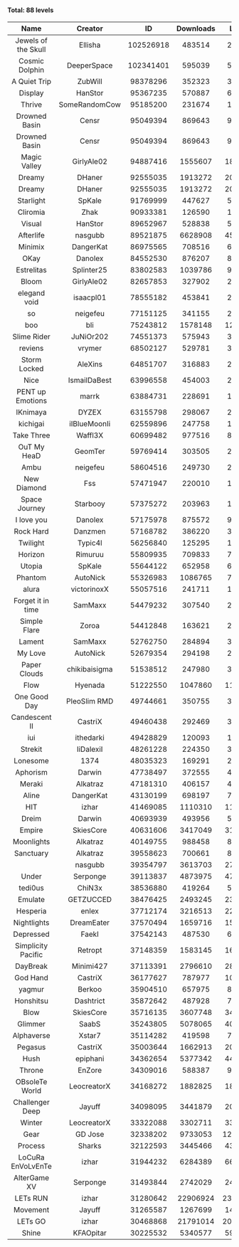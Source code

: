 #### Total: 88 levels

| Name | Creator | ID | Downloads | Likes |
|:---:|:---:|:---:|:---:|:---:|
| Jewels of the Skull | Ellisha | 102526918 | 483514 | 23093
| Cosmic Dolphin | DeeperSpace | 102341401 | 595039 | 50528
| A Quiet Trip | ZubWill | 98378296 | 352323 | 30063
| Display | HanStor | 95367235 | 570887 | 65446
| Thrive | SomeRandomCow | 95185200 | 231674 | 15589
| Drowned Basin | Censr | 95049394 | 869643 | 91065
| Drowned Basin | Censr | 95049394 | 869643 | 91065
| Magic Valley | GirlyAle02 | 94887416 | 1555607 | 182654
| Dreamy | DHaner | 92555035 | 1913272 | 209652
| Dreamy | DHaner | 92555035 | 1913272 | 209652
| Starlight | SpKale | 91769999 | 447627 | 55981
| Cliromia | Zhak | 90933381 | 126590 | 11427
| Visual | HanStor | 89652967 | 528838 | 57108
| Afterlife | nasgubb | 89521875 | 6628908 | 450542
| Minimix | DangerKat | 86975565 | 708516 | 64678
| OKay | Danolex | 84552530 | 876207 | 86178
| Estrelitas | Splinter25 | 83802583 | 1039786 | 95087
| Bloom | GirlyAle02 | 82657853 | 327902 | 29798
| elegand void | isaacpl01 | 78555182 | 453841 | 28565
| so | neigefeu | 77151125 | 341155 | 29312
| boo | bli | 75243812 | 1578148 | 124491
| Slime Rider | JuNiOr202 | 74551373 | 575943 | 32044
| reviens | vrymer | 68502127 | 529781 | 33130
| Storm Locked | AleXins | 64851707 | 316883 | 24617
| Nice | IsmailDaBest | 63996558 | 454003 | 26013
| PENT up Emotions | marrk | 63884731 | 228691 | 15116
| IKnimaya | DYZEX | 63155798 | 298067 | 20745
| kichigai | iIBlueMoonIi | 62559896 | 247758 | 11236
| Take Three | Waffl3X | 60699482 | 977516 | 85764
| OuT My HeaD | GeomTer | 59769414 | 303505 | 21024
| Ambu | neigefeu | 58604516 | 249730 | 23466
| New Diamond | Fss | 57471947 | 220010 | 16554
| Space Journey | Starbooy | 57375272 | 203963 | 15188
| I love you | Danolex | 57175978 | 875572 | 94573
| Rock Hard | Danzmen | 57168782 | 386220 | 32196
| Twilight | Typic4l | 56256840 | 125295 | 10396
| Horizon | Rimuruu | 55809935 | 709833 | 77844
| Utopia | SpKale | 55644122 | 652958 | 66065
| Phantom | AutoNick | 55326983 | 1086765 | 73995
| alura | victorinoxX | 55057516 | 241711 | 19380
| Forget it in time | SamMaxx | 54479232 | 307540 | 25330
| Simple Flare | Zoroa | 54412848 | 163621 | 22637
| Lament | SamMaxx | 52762750 | 284894 | 33797
| My Love | AutoNick | 52679354 | 294198 | 29844
| Paper Clouds | chikibaisigma | 51538512 | 247980 | 31188
| Flow | Hyenada | 51222550 | 1047860 | 114749
| One Good Day | PleoSlim RMD | 49744661 | 350755 | 38270
| Candescent II | CastriX | 49460438 | 292469 | 38143
| iui | ithedarki | 49428829 | 120093 | 17569
| Strekit | IiDalexiI | 48261228 | 224350 | 31497
| Lonesome | 1374 | 48035323 | 169291 | 22298
| Aphorism | Darwin | 47738497 | 372555 | 48183
| Meraki | Alkatraz | 47181310 | 406157 | 47552
| Aline | DangerKat | 43130199 | 698197 | 74001
| HIT | izhar | 41469085 | 1110310 | 111971
| Dreim | Darwin | 40693939 | 493956 | 59661
| Empire | SkiesCore | 40631606 | 3417049 | 318317
| Moonlights | Alkatraz | 40149755 | 988458 | 83258
| Sanctuary | Alkatraz | 39558623 | 700661 | 89444
|   | nasgubb | 39354797 | 3613703 | 271712
| Under | Serponge | 39113837 | 4873975 | 472211
| tedi0us | ChiN3x | 38536880 | 419264 | 53566
| Emulate | GETZUCCED | 38476425 | 2493245 | 235116
| Hesperia | enlex | 37712174 | 3216513 | 227096
| Nightlights | DreamEater | 37570494 | 1659716 | 153221
| Depressed | FaekI | 37542143 | 487530 | 66953
| Simplicity Pacific | Retropt | 37148359 | 1583145 | 165833
| DayBreak | Minimi427 | 37113391 | 2796610 | 283382
| God Hand | CastriX | 36177627 | 787977 | 101098
| yagmur | Berkoo | 35904510 | 657975 | 84180
| Honshitsu | Dashtrict | 35872642 | 487928 | 79645
| Blow | SkiesCore | 35716135 | 3607748 | 348963
| Glimmer | SaabS | 35243805 | 5078065 | 404404
| Alphaverse | Xstar7 | 35114282 | 419598 | 71402
| Pegasus | CastriX | 35003644 | 1662913 | 201759
| Hush | epiphani | 34362654 | 5377342 | 441034
| Throne | EnZore | 34309016 | 588387 | 93779
| OBsoleTe World | LeocreatorX | 34168272 | 1882825 | 186385
| Challenger Deep | Jayuff | 34098095 | 3441879 | 200769
| Winter | LeocreatorX | 33322088 | 3302711 | 330921
| Gear | GD Jose | 32338202 | 9733053 | 1226558
| Process | Sharks | 32122593 | 3445466 | 433430
| LoCuRa EnVoLvEnTe | izhar | 31944232 | 6284389 | 669736
| AlterGame XV | Serponge | 31493844 | 2742029 | 242029
| LETs  RUN | izhar | 31280642 | 22906924 | 2376016
| Movement | Jayuff | 31265587 | 1267699 | 146269
| LETs GO | izhar | 30468868 | 21791014 | 2025286
| Shine | KFAOpitar | 30225532 | 5340577 | 599805
